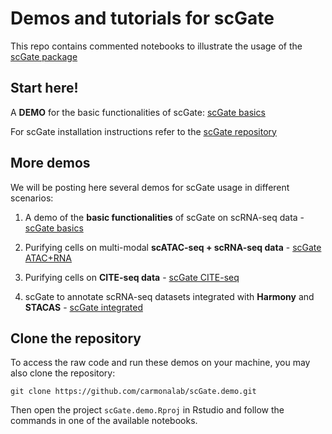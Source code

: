 # Demos and tutorials for scGate

This repo contains commented notebooks to illustrate the usage of the [scGate package](https://github.com/carmonalab/scGate)

## Start here!

A **DEMO** for the basic functionalities of scGate: [scGate basics](https://carmonalab.github.io/scGate.demo/scGate.basic.usage.html)

For scGate installation instructions refer to the [scGate repository](https://github.com/carmonalab/scGate)

## More demos

We will be posting here several demos for scGate usage in different scenarios:

1. A demo of the **basic functionalities** of scGate on scRNA-seq data - [scGate basics](https://carmonalab.github.io/scGate.demo/scGate.basic.usage.html) 

2. Purifying cells on multi-modal **scATAC-seq + scRNA-seq data** - [scGate ATAC+RNA](https://carmonalab.github.io/scGate.demo/scGate.ATAC-seq.html) 

3. Purifying cells on **CITE-seq data** - [scGate CITE-seq](https://carmonalab.github.io/scGate.demo/scGate.CITE-seq.html) 

4. scGate to annotate scRNA-seq datasets integrated with **Harmony** and **STACAS** - [scGate integrated](https://carmonalab.github.io/scGate.demo/scGate.integrated.html)

## Clone the repository

To access the raw code and run these demos on your machine, you may also clone the repository:
```
git clone https://github.com/carmonalab/scGate.demo.git
```

Then open the project `scGate.demo.Rproj` in Rstudio and follow the commands in one of the available notebooks.
